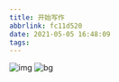 ```yaml
---
title: 开始写作
abbrlink: fc11d520
date: 2021-05-05 16:48:09
tags:
---
```


![img](https://raw.githubusercontent.com/shamerKill/shamerKill.github.io/master/assets/images/readme_bg.jpg)
![bg](https://raw.githubusercontent.com/shamerKill/shamerKill.github.io/master/assets/images/readme_bg.jpg)